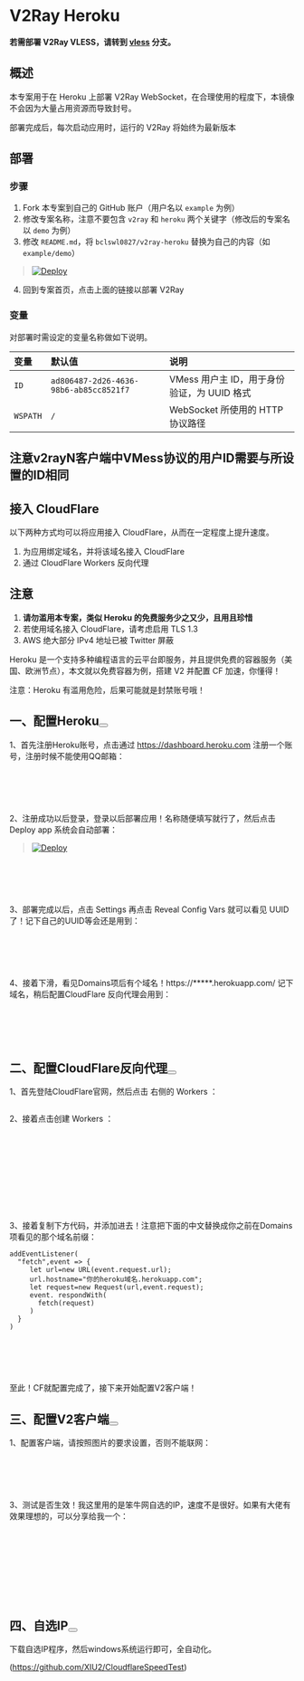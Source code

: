 # V2Ray Heroku

**若需部署 V2Ray VLESS，请转到 [vless](https://github.com/bclswl0827/v2ray-heroku/tree/vless) 分支。**

## 概述

本专案用于在 Heroku 上部署 V2Ray WebSocket，在合理使用的程度下，本镜像不会因为大量占用资源而导致封号。

部署完成后，每次启动应用时，运行的 V2Ray 将始终为最新版本

## 部署

### 步骤

 1. Fork 本专案到自己的 GitHub 账户（用户名以 `example` 为例）
 2. 修改专案名称，注意不要包含 `v2ray` 和 `heroku` 两个关键字（修改后的专案名以 `demo` 为例）
 3. 修改 `README.md`，将 `bclswl0827/v2ray-heroku` 替换为自己的内容（如 `example/demo`）

> [![Deploy](https://www.herokucdn.com/deploy/button.png)](https://dashboard.heroku.com/new?template=https://github.com/jlower/t_vps)

 4. 回到专案首页，点击上面的链接以部署 V2Ray

### 变量

对部署时需设定的变量名称做如下说明。

| 变量 | 默认值 | 说明 |
| :--- | :--- | :--- |
| `ID` | `ad806487-2d26-4636-98b6-ab85cc8521f7` | VMess 用户主 ID，用于身份验证，为 UUID 格式 |
| `WSPATH` | `/` | WebSocket 所使用的 HTTP 协议路径 |

## 注意v2rayN客户端中VMess协议的用户ID需要与所设置的ID相同



## 接入 CloudFlare

以下两种方式均可以将应用接入 CloudFlare，从而在一定程度上提升速度。

 1. 为应用绑定域名，并将该域名接入 CloudFlare
 2. 通过 CloudFlare Workers 反向代理

## 注意

 1. **请勿滥用本专案，类似 Heroku 的免费服务少之又少，且用且珍惜**
 2. 若使用域名接入 CloudFlare，请考虑启用 TLS 1.3
 3. AWS 绝大部分 IPv4 地址已被 Twitter 屏蔽





<p>Heroku 是一个支持多种编程语言的云平台即服务，并且提供免费的容器服务（美国、欧洲节点），本文就以免费容器为例，搭建 V2 并配置 CF 加速，你懂得！</p>
<p>注意：Heroku 有滥用危险，后果可能就是封禁账号哦！</p>
<h2 id="一、配置heroku">一、配置Heroku<button class="cnblogs-toc-button" title="显示目录导航"></button><a class="esa-anchor" style="opacity: 0;" href="#一、配置heroku"></a></h2>
<p>1、首先注册Heroku账号，点击通过&nbsp;<a href="https://dashboard.heroku.com/" rel="noopener" target="_blank">https://dashboard.heroku.com</a>&nbsp;注册一个账号，注册时候不能使用QQ邮箱：</p>
<p><a href="https://img2020.cnblogs.com/blog/1783030/202008/1783030-20200817225322234-1361479730.png" data-title="" data-alt="" data-lightbox="roadtrip"><img src="https://img2020.cnblogs.com/blog/1783030/202008/1783030-20200817225322234-1361479730.png" alt="" class="medium-zoom-image" loading="lazy" /></a></p>
<p>&nbsp;</p>
<p>&nbsp;</p>
<p>2、注册成功以后登录，登录以后部署应用！名称随便填写就行了，然后点击 Deploy app 系统会自动部署：</p>



> [![Deploy](https://www.herokucdn.com/deploy/button.png)](https://dashboard.heroku.com/new?template=https://github.com/jlower/t_vps)



<p><a href="https://img2020.cnblogs.com/blog/1783030/202008/1783030-20200817225333361-1050518431.png" data-title="" data-alt="" data-lightbox="roadtrip"><img src="https://img2020.cnblogs.com/blog/1783030/202008/1783030-20200817225333361-1050518431.png" alt="" class="medium-zoom-image" loading="lazy" /></a></p>
<p>&nbsp;</p>
<p>&nbsp;</p>
<p>3、部署完成以后，点击 Settings 再点击 Reveal Config Vars 就可以看见 UUID了！记下自己的UUID等会还是用到：</p>
<p><a href="https://img2020.cnblogs.com/blog/1783030/202008/1783030-20200817225343772-278215607.png" data-title="" data-alt="" data-lightbox="roadtrip"><img src="https://img2020.cnblogs.com/blog/1783030/202008/1783030-20200817225343772-278215607.png" alt="" class="medium-zoom-image" loading="lazy" /></a></p>
<p>&nbsp;</p>
<p>&nbsp;</p>
<p>4、接着下滑，看见Domains项后有个域名！https://*****.herokuapp.com/ 记下域名，稍后配置CloudFlare 反向代理会用到：</p>
<p><a href="https://img2020.cnblogs.com/blog/1783030/202008/1783030-20200817225353814-2098411255.png" data-title="" data-alt="" data-lightbox="roadtrip"><img src="https://img2020.cnblogs.com/blog/1783030/202008/1783030-20200817225353814-2098411255.png" alt="" class="medium-zoom-image" loading="lazy" /></a></p>
<p>&nbsp;</p>
<p>&nbsp;</p>
<h2 id="二、配置cloudflare反向代理">二、配置CloudFlare反向代理<button class="cnblogs-toc-button" title="显示目录导航"></button><a class="esa-anchor" href="#二、配置cloudflare反向代理"></a></h2>
<p>1、首先登陆CloudFlare官网，然后点击 右侧的 Workers ：</p>
<p><a href="https://img2020.cnblogs.com/blog/1783030/202008/1783030-20200817225403899-1690163716.png" data-title="" data-alt="" data-lightbox="roadtrip"><img src="https://img2020.cnblogs.com/blog/1783030/202008/1783030-20200817225403899-1690163716.png" alt="" class="medium-zoom-image" loading="lazy" /></a></p>
<p>2、接着点击创建 Workers ：</p>
<p>&nbsp;</p>
<p>&nbsp;</p>
<p>&nbsp;<a href="https://img2020.cnblogs.com/blog/1783030/202008/1783030-20200817225432966-1111581748.png" data-title="" data-alt="" data-lightbox="roadtrip"><img src="https://img2020.cnblogs.com/blog/1783030/202008/1783030-20200817225432966-1111581748.png" alt="" class="medium-zoom-image" loading="lazy" /></a></p>
<p>&nbsp;</p>
<p>&nbsp;</p>
<p>3、接着复制下方代码，并添加进去！注意把下面的中文替换成你之前在Domains项看见的那个域名前缀：</p>

```
addEventListener(
  "fetch",event => {
     let url=new URL(event.request.url);
     url.hostname="你的heroku域名.herokuapp.com";
     let request=new Request(url,event.request);
     event. respondWith(
       fetch(request)
     )
  }
)
```


<p><a href="https://img2020.cnblogs.com/blog/1783030/202008/1783030-20200817225442552-681864788.png" data-title="" data-alt="" data-lightbox="roadtrip"><img src="https://img2020.cnblogs.com/blog/1783030/202008/1783030-20200817225442552-681864788.png" alt="" class="medium-zoom-image" loading="lazy" /></a></p>
<p>&nbsp;</p>
<p>&nbsp;</p>
<p>至此！CF就配置完成了，接下来开始配置V2客户端！</p>
<h2 id="三、配置v2客户端">三、配置V2客户端<button class="cnblogs-toc-button" title="显示目录导航"></button><a class="esa-anchor" href="#三、配置v2客户端"></a></h2>
<p>1、配置客户端，请按照图片的要求设置，否则不能联网：</p>
<p><a href="https://img2020.cnblogs.com/blog/1783030/202008/1783030-20200817225451392-1453325353.png" data-title="" data-alt="" data-lightbox="roadtrip"><img src="https://img2020.cnblogs.com/blog/1783030/202008/1783030-20200817225451392-1453325353.png" alt="" class="medium-zoom-image" loading="lazy" /></a></p>
<p>&nbsp;</p>
<p>&nbsp;</p>
<p>3、测试是否生效！我这里用的是笨牛网自选的IP，速度不是很好。如果有大佬有效果理想的，可以分享给我一个：</p>
<p>&nbsp;</p>
<p><a href="https://img2020.cnblogs.com/blog/1783030/202008/1783030-20200817225500851-1829953283.png" data-title="" data-alt="" data-lightbox="roadtrip"><img src="https://img2020.cnblogs.com/blog/1783030/202008/1783030-20200817225500851-1829953283.png" alt="" class="medium-zoom-image" loading="lazy" /></a></p>
<p>&nbsp;</p>
<p>&nbsp;</p>
<p>&nbsp;</p>
<h2 id="四、自选ip">四、自选IP<button class="cnblogs-toc-button" title="显示目录导航"></button><a class="esa-anchor" href="#四、自选ip"></a></h2>
<p>下载自选IP程序，然后windows系统运行即可，全自动化。</p>

(https://github.com/XIU2/CloudflareSpeedTest)

<p><a href="https://img2020.cnblogs.com/blog/1783030/202008/1783030-20200815205747204-249709069.png" data-title="" data-alt="" data-lightbox="roadtrip"><img src="https://img2020.cnblogs.com/blog/1783030/202008/1783030-20200815205747204-249709069.png" alt="" class="medium-zoom-image" loading="lazy" /></a></p>
<p>&nbsp;</p>




 
